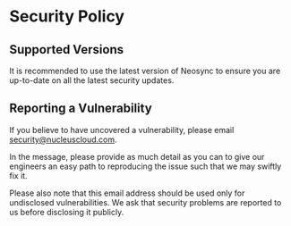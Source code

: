 # Security Policy

## Supported Versions

It is recommended to use the latest version of Neosync to ensure you are up-to-date on all the latest security updates.

## Reporting a Vulnerability

If you believe to have uncovered a vulnerability, please email security@nucleuscloud.com. 

In the message, please provide as much detail as you can to give our engineers an easy path to reproducing the issue such that we may swiftly fix it.

Please also note that this email address should be used only for undisclosed vulnerabilities. We ask that security problems are reported to us before disclosing it publicly.
